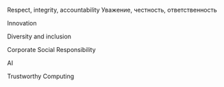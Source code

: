 Respect, integrity, accountability
Уважение, честность, ответственность


Innovation

Diversity and inclusion

Corporate Social Responsibility

AI

Trustworthy Computing
